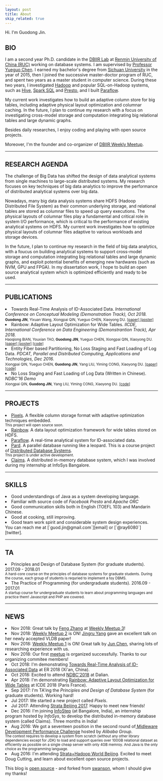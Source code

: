 ```yaml
---
layout: post
title: About
skip_related: true
---
```


Hi. I'm Guodong Jin.

## BIO

I am a second year Ph.D. candidate in the <a href="http://iir.ruc.edu.cn">DBIIR Lab</a> at <a href="http://www.ruc.edu.cn">Renmin University of China (RUC)</a> working on database systems. I am supervised by <a href="http://iir.ruc.edu.cn/~ygchen/"> Professor Yueguo Chen</a>. I earned my bachelor's degree from <a href="http://www.scu.edu.cn">Sichuan University</a> in the year of 2015, then I joined the successive master-doctor program of RUC, and spent two years as a master student in computer science. During these two years, I investigated <a href="http://hadoop.apache.org">Hadoop</a> and popular SQL-on-Hadoop systems, such as <a href="http://hive.apache.org">Hive</a>, <a href="http://spark.apache.org">Spark SQL</a> and <a href="http://prestodb.io">Presto</a>, and I built <a href="http://github.com/dbiir/paraflow">Paraflow</a>.

My current work investigates how to build an adaptive column store for big tables, including adaptive physical layout optimization and columnar caching. In the future, I plan to continue my research with a focus on investigating cross-model storage and computation integrating big relational tables and large dynamic graphs.

Besides daily researches, I enjoy coding and playing with open source projects.

Moreover, I'm the founder and co-organizer of <a href="https://dbiir.github.io/meetup">DBIIR Weekly Meetup</a>.

<hr/>

## RESEARCH AGENDA

The challenge of Big Data has shifted the design of data analytical systems from single machines to large-scale distributed systems.
My research focuses on key techniques of big data analytics to improve the performance of distributed analytical systems over big data.

Nowadays, many big data analysis systems share HDFS (Hadoop Distributed File System) as their common underlying storage, and relational tables are stored as columnar files to speed up query executions. The physical layouts of columnar files play a fundamental and critical role in system I/O performance, which is critical to the performance of existing analytical systems on HDFS. My current work investigates how to optimize physical layouts of columnar files adaptive to various workloads and storage devices.

In the future, I plan to continue my research in the field of big data analytics, with a foucus on building analytical systems to support cross-model storage and computation integrating big relational tables and large dynamic graphs, and exploit potential benefits of emerging new hardwares (such as NVM, GPU and FPGA). In my dissertation work, I hope to build an open source analytical system which is optimized efficiently and ready to be used.

<hr/>

## PUBLICATIONS

<li>Towards Real-Time Analysis of ID-Associated Data. <i>International Conference on Conceptual Modeling (Demonstration Track), Oct 2018.</i></li>
<small><b>Guodong JIN</b>, Yixuan Wang, Xiongpai QIN, Yueguo CHEN, Xiaoyong DU.</small>
<small><a href="./paper/paraflow-er-2018.pdf">[paper] </a><a href="./paper/paraflow-er-poster.pdf">[poster]</a></small>

<li>Rainbow: Adaptive Layout Optimization for Wide Tables. <i>IICDE, International Conference on Data Engineering (Demonstrantion Track), Apr 2018.</i></li>
<small>Haoqiong BIAN, Youxian TAO, <b>Guodong JIN</b>, Yueguo CHEN, Xiongpai QIN, Xiaoyong DU.</small>
<small><a href="./paper/rainbow-icde-2018.pdf">[paper] </a><a href="./paper/rainbow-icde-poster.pdf">[poster]</a> <a href="http://github.com/dbiir/rainbow">[code]</a></small>

<li>Entity Fiber based Partitioning, No Loss Staging and Fast Loading of Log Data. <i>PDCAT, Parallel and Distributed Computing, Applications and Technologies, Dec 2016.</i></li>
<small>Xiongpai QIN, Yueguo CHEN, <b>Guodong JIN</b>, Yang LIU, Yiming CONG, Xiaoyong DU.</small>
<small><a href="./paper/paraflow-pdcat-2016.pdf">[paper]</a> <a href="http://github.com/dbiir/paraflow">[code]</a></small>

<li>No Loss Staging and Fast Loading of Log Data (Written in Chinese).  <i>NDBC'16 Demo</i></li>
<small>Xiongpai QIN, <b>Guodong JIN</b>, Yang LIU, Yiming CONG, Xiaoyong DU.</small>
<small><a href="http://github.com/dbiir/paraflow">[code]</a></small>

<hr/>

## PROJECTS

<li><a href="#">Pixels</a>. A flexible column storage format with adaptive optimization techniques embedded.</li>
<small>This project will open source soon.</small>
<li><a href="https://github.com/dbiir/rainbow">Rainbow</a>. A data layout optimization framework for wide tables stored on HDFS.</li>
<li><a href="https://github.com/dbiir/paraflow">Paraflow</a>. A real-time analytical system for ID-associated data.</li>
<li><a href="https://github.com/dbiir/pard">Pard</a>. A parallel database running like a leopard. This is a course project of <a href="https://github.com/fanju1984/ddb/tree/master/Fall%202017">Distributed Database Systems</a>.</li>
<small>This project is under active development.</small>
<li><a href="#">Claims</a>. A distributed in-memory database system, which I was involved during my internship at InfoSys Bangalore.</li>

<hr/>

## SKILLS

<li>Good understandings of Java as a system developing language.</li>
<li>Familiar with source code of <i>Facebook Presto</i> and <i>Apache ORC</i></li>
<li>Good communication skills both in English (TOEFL 103) and Mandarin Chinese.</li>
<li>Good at cooking, still improving.</li>
<li>Good team work spirit and considerable system design experiences.</li>
You can reach me at [`guod.jin@gmail.com`][email] or [`@ray6080`][twitter].

<hr/>

## TA

<li>Principles and Design of Database System (for graduate students). 2017.09 - 2018.01</li>
<small>A hard-core course on the principles of database systems for graduate students. During the course, each group of students is requried to implement a toy DBMS.</small>
<li>The Practice of Programming (for undergraduate students). 2016.09 - 2017.01</li>
<small>A startup course for undergraduate students to learn about programming languages and practice them! Javascript and PHP are covered.</small>

<hr/>

## NEWS

<li>Nov 2018: Great talk by <a href="http://iir.ruc.edu.cn/~zhangf/">Feng Zhang</a> at <a href="https://dbiir.github.io/meetup/meetup/2018/11/22/weekly-meetup.html">Weekly Meetup 3</a>!</li>
<li>Nov 2018: <a href="https://dbiir.github.io/meetup/meetup/2018/11/15/weekly-meetup.html">Weekly Meetup 2</a> is ON! <a href="http://iir.ruc.edu.cn/~yangjr/">Jingru Yang</a> gave an excellent talk on her newly accepted VLDB paper!</li>
<li>Nov 2018: <a href="https://dbiir.github.io/meetup/meetup/2018/11/08/weekly-meetup.html">Weekly Meetup 1</a> is ON! Great talk by <a href="http://iir.ruc.edu.cn/~chenj/index.html">Jun Chen</a>, sharing lots of researching experience with us.</li>
<li>Nov 2018: Our first <a href="https://dbiir.github.io/meetup/meetup/2018/11/01/weekly-meetup.html">meetup</a> is organized successfully. Thanks to our organizing commitee members!</li>
<li>Oct 2018: I'm demonstrating <a href="./paper/paraflow-er-2018.pdf">Towards Real-Time Analysis of ID-Associated Data</a> at ER 2018 (Xi'an, China).</li>
<li>Oct 2018: Excited to attend <a href="http://ndbc2018.dlmu.edu.cn">NDBC'2018</a> at Dalian.</li>
<li>Apr 2018: I'm demonstrating <a href="./paper/rainbow-icde-2018.pdf">Rainbow: Adaptive Layout Optimization for Wide Tables</a> at ICDE 2018 (Paris France).</li>
<li>Sep 2017: I'm TA'ing the <i>Principles and Design of Database System</i> (for graduate students). Working hard!</li>
<li>Jul 2017: We started a new project called <i>Pixels</i>.</li>
<li>Jul 2017: Attending <a href="https://strata.oreilly.com.cn/strata-cn?locale=en">Strata Beijing 2017</a>. Happy to meet new friends!</li>
<li>Dec 2016: I'm joining <a href="https://www.infosys.com/instep/default.asp">InfoStep</a> (at Bangalore, India), an internship program hosted by <i>InfoSys</i>, to develop the distributed in-memory database system (called Claims). Three months in India!</li>
<li>Aug 2016: We got a seventeen position in the second round of<a href="https://tianchi.shuju.aliyun.com/programming/introduction.htm?spm=5176.100066.333.3.Qtkjcf&raceId=231533"> Midleware Development Performance Challenge</a> hosted by<i>  Alibaba Group</i>.</li>
<small>The contest requires to develop a system from scratch (without any other library dependencies except for JDK) to load and support queries over 100GB relational dataset as efficiently as possible on a single cheap server with only 4GB memroy. And Java is the only choice as the programming language.</small>
<li>Aug 2016: I'm attending <a href="https://strata.oreilly.com.cn/hadoop-big-data-cn?locale=en">Strata+Hadoop World Beijing</a>. Excited to meet Doug Cutting, and learn about excellent open source projects.

This blog is [open source][os] - and forked from [swanson][sw], whom I should give my thanks!


[email]: mailto:guod.jin@gmail.com
[twitter]: https://twitter.com/ray6080
[os]: https://github.com/ray6080/ray6080.github.io
[sw]: https://github.com/swanson/swanson.github.com
[rim]: http://store.steampowered.com/app/294100/
[civ]: http://store.steampowered.com/app/8930/